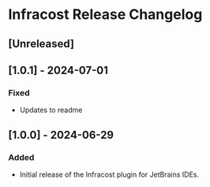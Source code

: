 <!-- Keep a Changelog guide -> https://keepachangelog.com -->

# Infracost Release Changelog

## [Unreleased]

## [1.0.1] - 2024-07-01
### Fixed
- Updates to readme

## [1.0.0] - 2024-06-29
### Added
- Initial release of the Infracost plugin for JetBrains IDEs.